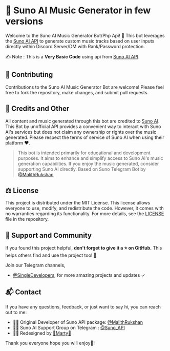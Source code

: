 # 🎵 Suno AI Music Generator in few versions

Welcome to the Suno AI Music Generator Bot/Php Api! 🤖 This bot leverages the [Suno AI API](https://github.com/Malith-Rukshan/Suno-API) to generate custom music tracks based on user inputs directly within Discord Server/DM with Rank/Password protection.

✍️ Note : This is a **Very Basic Code** using api from [Suno AI API](https://github.com/Malith-Rukshan/Suno-API).


## 🤝 Contributing

Contributions to the Suno AI Music Generator Bot are welcome! Please feel free to fork the repository, make changes, and submit pull requests.

## 🎯 Credits and Other
All content and music generated through this bot are credited to [Suno AI](https://suno.ai/). This Bot by unofficial API provides a convenient way to interact with Suno AI's services but does not claim any ownership or rights over the music generated. Please respect  the terms of service of Suno AI when using their platform ❤️.

> This bot is intended primarily for educational and development purposes. It aims to enhance and simplify access to Suno AI's music generation capabilities. If you enjoy the music generated, consider supporting Suno AI directly.
> Based on Suno Telegram Bot by [@MalithRukshan](https://t.me/MalithRukshan)

## ⚖️ License
This project is distributed under the MIT License. This license allows everyone to use, modify, and redistribute the code. However, it comes with no warranties regarding its functionality. For more details, see the [LICENSE](https://github.com/AI-Grid/Suno-AI-BOT/blob/note/LICENSE) file in the repository.

## 🌟 Support and Community
If you found this project helpful, **don't forget to give it a ⭐ on GitHub.** This helps others find and use the project too! 🫶

Join our Telegram channels, 

- [@SingleDevelopers](https://t.me/SingleDevelopers), for more amazing projects and updates ✓


## 📬 Contact
If you have any questions, feedback, or just want to say hi, you can reach out to me:

  -  🧑‍💻 Original Developer of Suno API package: [@MalithRukshan](https://t.me/MalithRukshan)
  -  🧑‍💻 Suno AI Support Group on Telegram : [@Suno_API](https://t.me/Suno_API)
  -  🧑‍💻 Redesigned by [💖Marty💖](https://my.secondlife.com/martynka.adamski)

Thank you everyone hope you will enjoy💖!
